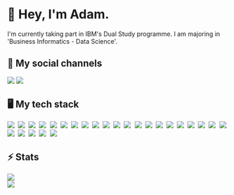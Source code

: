 <div text-align="left">
  <h1>👋 Hey, I'm Adam.</h2>
  <p>I'm currently taking part in IBM's Dual Study programme. I am majoring in 'Business Informatics - Data Science'.</p>
  <h2>👥 My social channels</h3>
  <a target="_blank" href="https://www.linkedin.com/in/adam-kahirov-935985193/"><img src="https://img.shields.io/badge/linkedin-%230077B5.svg?style=for-the-badge&logo=linkedin&logoColor=white"></a> <a href="https://visitcount.itsvg.in"> <img src="https://visitcount.itsvg.in/api?id=aydamdonelly&label=Profile%20Views&color=4&icon=6&pretty=true" /></a>
  <h2>🖥️ My tech stack</h2>
  <img src="https://img.shields.io/badge/python-3670A0?style=for-the-badge&logo=python&logoColor=ffdd54" style="margin-right: 0.3em">
  <img src="https://img.shields.io/badge/javascript-%23323330.svg?style=for-the-badge&logo=javascript&logoColor=%23F7DF1E" style="margin-right: 0.3em">
  <img src="https://img.shields.io/badge/java-%23ED8B00.svg?style=for-the-badge&logo=openjdk&logoColor=white" style="margin-right: 0.3em">
  <img src="https://img.shields.io/badge/html5-%23E34F26.svg?style=for-the-badge&logo=html5&logoColor=white" style="margin-right: 0.3em">
  <img src="https://img.shields.io/badge/css3-%231572B6.svg?style=for-the-badge&logo=css3&logoColor=white" style="margin-right: 0.3em">
  <img src="https://img.shields.io/badge/VIM-%2311AB00.svg?style=for-the-badge&logo=vim&logoColor=white" style="margin-right: 0.3em">
  <img src="https://img.shields.io/badge/Visual%20Studio%20Code-0078d7.svg?style=for-the-badge&logo=visual-studio-code&logoColor=white" style="margin-right: 0.3em">
  <img src="https://img.shields.io/badge/react-%2320232a.svg?style=for-the-badge&logo=react&logoColor=%2361DAFB" style="margin-right: 0.3em">
  <img src="https://img.shields.io/badge/LeetCode-000000?style=for-the-badge&logo=LeetCode&logoColor=#d16c06" style="margin-right: 0.3em">
  <img src="https://img.shields.io/badge/figma-%23F24E1E.svg?style=for-the-badge&logo=figma&logoColor=white" style="margin-right: 0.3em">
  <img src="https://img.shields.io/badge/Adobe%20Premiere%20Pro-9999FF.svg?style=for-the-badge&logo=Adobe%20Premiere%20Pro&logoColor=white" style="margin-right: 0.3em">
  <img src="https://img.shields.io/badge/adobe%20photoshop-%2331A8FF.svg?style=for-the-badge&logo=adobe%20photoshop&logoColor=white" style="margin-right: 0.3em">
  <img src="https://img.shields.io/badge/adobe%20illustrator-%23FF9A00.svg?style=for-the-badge&logo=adobe%20illustrator&logoColor=white" style="margin-right: 0.3em">
  <img src="https://img.shields.io/badge/mysql-%2300f.svg?style=for-the-badge&logo=mysql&logoColor=white" style="margin-right: 0.3em">
  <img src="https://img.shields.io/badge/Matplotlib-%23ffffff.svg?style=for-the-badge&logo=Matplotlib&logoColor=black" style="margin-right: 0.3em">
  <img src="https://img.shields.io/badge/numpy-%23013243.svg?style=for-the-badge&logo=numpy&logoColor=white" style="margin-right: 0.3em">
  <img src="https://img.shields.io/badge/pandas-%23150458.svg?style=for-the-badge&logo=pandas&logoColor=white" style="margin-right: 0.3em">
  <img src="https://img.shields.io/badge/TensorFlow-%23FF6F00.svg?style=for-the-badge&logo=TensorFlow&logoColor=white" style="margin-right: 0.3em">
  <img src="https://img.shields.io/badge/Qiskit-%236929C4.svg?style=for-the-badge&logo=Qiskit&logoColor=white" style="margin-right: 0.3em">
  <img src="https://img.shields.io/badge/-Arduino-00979D?style=for-the-badge&logo=Arduino&logoColor=white" style="margin-right: 0.3em">
  <img src="https://img.shields.io/badge/docker-%230db7ed.svg?style=for-the-badge&logo=docker&logoColor=white" style="margin-right: 0.3em">
  <img src="https://img.shields.io/badge/-ElasticSearch-005571?style=for-the-badge&logo=elasticsearch" style="margin-right: 0.3em">
  <img src="https://img.shields.io/badge/rancher-%230075A8.svg?style=for-the-badge&logo=rancher&logoColor=white" style="margin-right: 0.3em">
  <img src="https://img.shields.io/badge/-Swagger-%23Clojure?style=for-the-badge&logo=swagger&logoColor=white" style="margin-right: 0.3em">
  <img src="https://img.shields.io/badge/TikTok-%23000000.svg?style=for-the-badge&logo=TikTok&logoColor=white" style="margin-right: 0.3em">
  <img src="https://img.shields.io/badge/github-%23121011.svg?style=for-the-badge&logo=github&logoColor=white" style="margin-right: 0.3em">
  <h2>⚡️ Stats</h2>
  <picture>
    <source
      srcset="https://github-readme-stats.vercel.app/api?username=aydamdonelly&show_icons=true&theme=radical"
      media="(prefers-color-scheme: dark)"
    />
    <source
      srcset="https://github-readme-stats.vercel.app/api?username=aydamdonelly&show_icons=true"
      media="(prefers-color-scheme: light), (prefers-color-scheme: no-preference)"
    />
    <img src="https://github-readme-stats.vercel.app/api?username=aydamdonelly&show_icons=true" />
  </picture><br>
  <picture>
    <source
      srcset="https://github-readme-stats.vercel.app/api/top-langs?username=aydamdonelly&show_icons=true&theme=radical"
      media="(prefers-color-scheme: dark)"
    />
    <source
      srcset="https://github-readme-stats.vercel.app/api/top-langs?username=aydamdonelly&show_icons=true"
      media="(prefers-color-scheme: light), (prefers-color-scheme: no-preference)"
    />
    <img src="https://github-readme-stats.vercel.app/api/top-langs?username=aydamdonelly&show_icons=true" />
  </picture>
</div>
